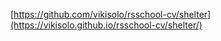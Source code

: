 [https://github.com/vikisolo/rsschool-cv/shelter](https://vikisolo.github.io/rsschool-cv/shelter/)

